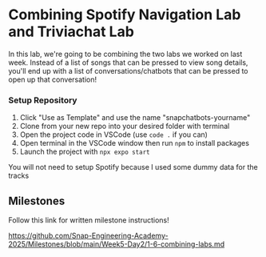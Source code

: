 # Combining Spotify Navigation Lab and Triviachat Lab

In this lab, we're going to be combining the two labs we worked on last week. Instead of a list of songs that can be pressed to view song details, you'll end up with a list of conversations/chatbots that can be pressed to open up that conversation!

### Setup Repository

1. Click "Use as Template" and use the name "snapchatbots-yourname"
2. Clone from your new repo into your desired folder with terminal
3. Open the project code in VSCode (use `code .` if you can)
4. Open terminal in the VSCode window then run `npm` to install packages
5. Launch the project with `npx expo start`

You will not need to setup Spotify because I used some dummy data for the tracks

## Milestones

Follow this link for written milestone instructions!

https://github.com/Snap-Engineering-Academy-2025/Milestones/blob/main/Week5-Day2/1-6-combining-labs.md
